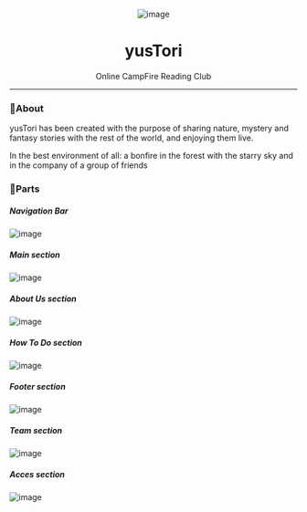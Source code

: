 <div align="center">

![image](https://user-images.githubusercontent.com/45402163/170821814-07954d69-fac6-494c-beba-afc5a74424ce.png)

</div>

<h1 align="center">yusTori</h1>

 <p align="center">
    Online CampFire Reading Club
 </p>

<hr />

### 🧐About

yusTori has been created with the purpose of sharing nature, mystery and fantasy stories with the rest of the world, and enjoying them live.

In the best environment of all: a bonfire in the forest with the starry sky and in the company of a group of friends

### 🚀Parts

##### Navigation Bar
![image](https://user-images.githubusercontent.com/45402163/170821673-65c9d475-6745-4395-bbc0-82e4cb0585bd.png)

##### Main section
![image](https://user-images.githubusercontent.com/45402163/170821842-24dead57-b4ad-466f-8b0f-344502aa23d4.png)

##### About Us section
![image](https://user-images.githubusercontent.com/45402163/170821707-0788098e-377a-485c-8a9c-34cc3985aaec.png)

##### How To Do section
![image](https://user-images.githubusercontent.com/45402163/170821718-6805868b-c629-4e0a-9dee-18e3f630d40b.png)

##### Footer section
![image](https://user-images.githubusercontent.com/45402163/170821728-6fd77998-1eca-4867-a5b1-1ea593dcd3e0.png)

##### Team section
![image](https://user-images.githubusercontent.com/45402163/170821866-6517b1d0-f545-46ae-8704-5f4235b9c8d7.png)

##### Acces section
![image](https://user-images.githubusercontent.com/45402163/170821752-93060c8f-901c-405c-9c82-ee0230d54f81.png)
